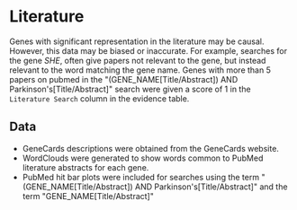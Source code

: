# Literature
Genes with significant representation in the literature may be causal. However, this data may be biased or inaccurate. For example, searches for the gene _SHE_, often give papers not relevant to the gene, but instead relevant to the word matching the gene name. Genes with more than 5 papers on pubmed in the "(GENE_NAME[Title/Abstract]) AND Parkinson's[Title/Abstract]" search were given a score of 1 in the `Literature Search` column in the evidence table. 

## Data
* GeneCards descriptions were obtained from the GeneCards website. 
* WordClouds were generated to show words common to PubMed literature abstracts for each gene.
* PubMed hit bar plots were included for searches using the term "(GENE_NAME[Title/Abstract]) AND Parkinson's[Title/Abstract]" and the term "GENE_NAME[Title/Abstract]"

